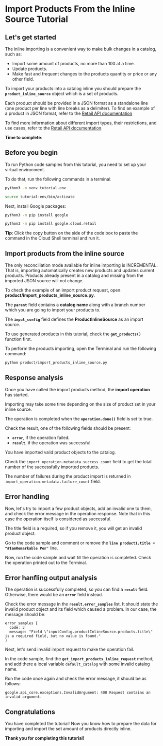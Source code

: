 # **Import Products From the Inline Source Tutorial**

## Let's get started

The inline importing is a convenient way to make bulk changes in a catalog, such as:

- Import some amount of products, no more than 100 at a time.
- Update products.
- Make fast and frequent changes to the products quantity or price or any other field.

To import your products into a catalog inline you should prepare the **```product_inline_source```** object which is a set
of products. 

Each product should be provided in a JSON format as a standalone line (one product per line with line breaks as a
delimiter). To find an example of a product in JSON format, refer to
the [Retail API documentation](https://cloud.google.com/retail/docs/upload-catalog#json-format)

To find more information about different import types, their restrictions, and use cases, refer to the [Retail API documentation](https://cloud.google.com/retail/docs/upload-catalog#considerations)

**Time to complete**: 
<walkthrough-tutorial-duration duration="3.0"></walkthrough-tutorial-duration>

## Before you begin

To run Python code samples from this tutorial, you need to set up your virtual environment.

To do that, run the following commands in a terminal:

```bash
python3 -m venv tutorial-env
```

```bash
source tutorial-env/bin/activate
```

Next, install Google packages:

```bash
python3 -m pip install google
```

```bash
python3 -m pip install google.cloud.retail
```

**Tip**: Click the copy button on the side of the code box to paste the command in the Cloud Shell terminal and
run it.

## Import products from the inline source

The only reconciliation mode available for inline importing is INCREMENTAL. That is, importing automatically creates new products and updates current products. Products already present in a catalog and missing from the imported JSON source will not change.

To check the example of an import product request, open **product/import_products_inline_source.py**.

The **```parent```** field contains a **catalog name** along with a branch number which you are going to import your
products to.

The **```input_config```** field defines the **ProductInlineSource** as an import source.

To use generated products in this tutorial, check the **```get_products()```** function first.

To perform the products importing, open the Terminal and run the following command:

```bash
python product/import_products_inline_source.py
```

## Response analysis

Once you have called the import products method, the **import operation** has started.

Importing may take some time depending on the size of product set in your inline source.

The operation is completed when the **```operation.done()```** field is set to true.

Check the result, one of the following fields should be present:
 - **```error```**, if the operation failed.
 - **```result```**, if the operation was successful.

You have imported valid product objects to the catalog.

Check the ```import_operation.metadata.success_count``` field to get the total number of the successfully imported products.

The number of failures during the product import is returned in ```import_operation.metadata.failure_count``` field.

## Error handling

Now, let's try to import a few product objects, add an invalid one to them, and check the error message in the operation response. Note that in this case the operation itself is considered as successful.

The title field is a required, so if you remove it, you will get an invalid product object.

Go to the code sample and comment or remove the **```line product1.title = "#IamRemarkable Pen"```** line.

Now, run the code sample and wait till the operation is completed. Check the operation printed out to the Terminal.

## Error hanfling output analysis

The operation is successfully completed, so you can find a **```result```** field. Otherwise, there would be an **```error```** field instead.

Check the error message in the **```result.error_samples```** list. It should state the invalid product object and its field which caused a problem. In our case, the message should be:

```
error_samples {
  code: 3
  message: "Field \"inputConfig.productInlineSource.products.title\" is a required field, but no value is found."
}
```

Next, let's send invalid import request to make the operation fail. 

In the code sample, find the **```get_import_products_inline_request```**  method, and add there a local variable ```default_catalog``` with some invalid catalog name.

Run the code once again and check the error message, it should be as follows:

```
google.api_core.exceptions.InvalidArgument: 400 Request contains an invalid argument.
```

## Congratulations

<walkthrough-conclusion-trophy></walkthrough-conclusion-trophy>

You have completed the tutorial! Now you know how to prepare the data for importing and import the set amount of
products directly inline.

**Thank you for completing this tutorial!**
